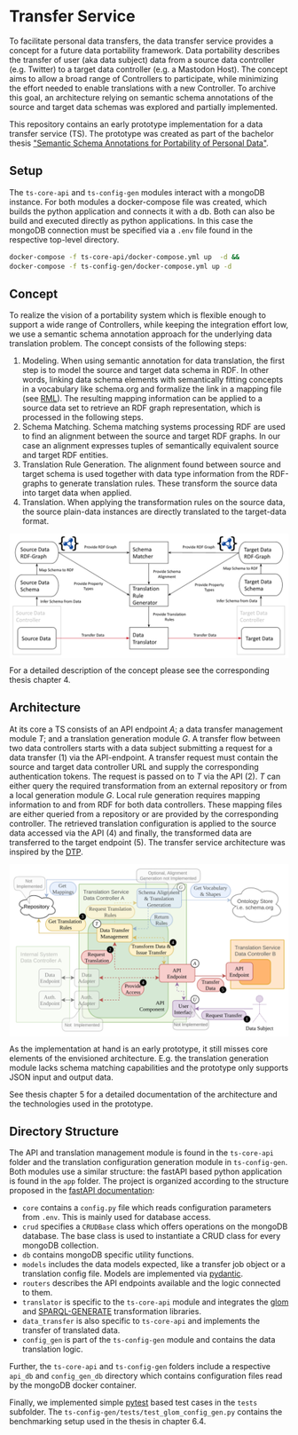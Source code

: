 # Transfer Service
<!--
Introduction
-->
To facilitate personal data transfers, the data transfer service provides a concept for a future data portability framework. 
Data portability describes the transfer of user (aka data subject) data from a source data controller (e.g. Twitter) to a target data controller (e.g. a Mastodon Host). The concept aims to allow a broad range of Controllers to participate, while minimizing the effort needed to enable translations with a new Controller. To archive this goal, an architecture relying on semantic schema annotations of the source and target data schemas was explored and partially implemented.

This repository contains an early prototype implementation for a data transfer service (TS). The prototype was created as part of the bachelor thesis ["Semantic Schema Annotations for Portability of Personal Data"](https://github.com/overflw/BA-Latex).

## Setup 

The `ts-core-api` and `ts-config-gen` modules interact with a mongoDB instance. For both modules a docker-compose file was created, which builds the python application and connects it with a db. Both can also be build and executed directly as python applications. In this case the mongoDB connection must be specified via a `.env` file found in the respective top-level directory.

<!-- 
### Docker-compose 
-->
```sh
docker-compose -f ts-core-api/docker-compose.yml up  -d && 
docker-compose -f ts-config-gen/docker-compose.yml up -d
```


## Concept
To realize the vision of a portability system which is flexible enough to support a wide range of Controllers, while keeping the integration effort low, we use a semantic schema annotation approach for the underlying data translation problem. The concept consists of the following steps:
1. Modeling. When using semantic annotation for data translation, the first step is to model the source and target data schema in RDF. In other words, linking data schema elements with semantically fitting concepts in a vocabulary like schema.org and formalize the link in a mapping file (see [RML](https://rml.io/)). The resulting mapping information can be applied to a source data set to retrieve an RDF graph representation, which is processed in the following steps.
2. Schema Matching. Schema matching systems processing RDF are used to find an alignment between the source and target RDF graphs. In our case an alignment expresses tuples of semantically equivalent source and target RDF entities.
3. Translation Rule Generation. The alignment found between source and target schema is used together with data type information from the RDF-graphs to generate translation rules. These transform the source data into target data when applied.
4. Translation. When applying the transformation rules on the source data, the source plain-data instances are directly translated to the target-data format.

<!-- 
Include direct translation part from Präsi
-->
<img align="center" src=".img/overview.png">

For a detailed description of the concept please see the corresponding thesis chapter 4.

## Architecture

At its core a TS consists of an API endpoint _A_; a data transfer management module _T_; and a translation generation module _G_. A transfer flow between two data controllers starts with a data subject submitting a request for a data transfer (1) via the API-endpoint. A transfer request must contain the source and target data controller URL and supply the corresponding authentication tokens. The request is passed on to _T_ via the API (2). _T_ can either query the required transformation from an external repository or from a local generation module _G_. Local rule generation requires mapping information to and from RDF for both data controllers. These mapping files are either queried from a repository or are provided by the corresponding controller. The retrieved translation configuration is applied to the source data accessed via the API (4) and finally, the transformed data are transferred to the target endpoint (5). The transfer service architecture was inspired by the [DTP](datatransferproject.dev/). 

<!-- 
Include architecture overview
-->
<img align="center" src=".img/implementation.png">

As the implementation at hand is an early prototype, it still misses core elements of the envisioned architecture. E.g. the translation generation module lacks schema matching capabilities and the prototype only supports JSON input and output data.

See thesis chapter 5 for a detailed documentation of the architecture and the technologies used in the prototype.

## Directory Structure

The API and translation management module is found in the `ts-core-api` folder and the translation configuration generation module in `ts-config-gen`. Both modules use a similar structure: the fastAPI based python application is found in the `app` folder.
The project is organized according to the structure proposed in the [fastAPI documentation](https://fastapi.tiangolo.com/):
- `core` contains a `config.py` file which reads configuration parameters from `.env`. This is mainly used for database access.
- `crud` specifies a `CRUDBase` class which offers operations on the mongoDB database. The base class is used to instantiate a CRUD class for every mongoDB collection.
- `db` contains mongoDB specific utility functions.
- `models` includes the data models expected, like a transfer job object or a translation config file. Models are implemented via [pydantic](https://pydantic-docs.helpmanual.io/). 
- `routers` describes the API endpoints available and the logic connected to them.
- `translator` is specific to the `ts-core-api` module and integrates the [glom](https://github.com/mahmoud/glom) and [SPARQL-GENERATE](https://w3id.org/sparql-generate/) transformation libraries.
- `data_transfer` is also specific to `ts-core-api` and implements the transfer of translated data.
- `config_gen` is part of the `ts-config-gen` module and contains the data translation logic.

Further, the `ts-core-api` and `ts-config-gen` folders include a respective `api_db` and `config_gen_db` directory which contains configuration files read by the mongoDB docker container.

Finally, we implemented simple [pytest](https://docs.pytest.org) based test cases in the `tests` subfolder. The `ts-config-gen/tests/test_glom_config_gen.py` contains the benchmarking setup used in the thesis in chapter 6.4.

